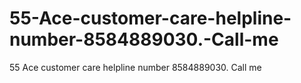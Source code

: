 # 55-Ace-customer-care-helpline-number-8584889030.-Call-me
55 Ace customer care helpline number 8584889030. Call me
